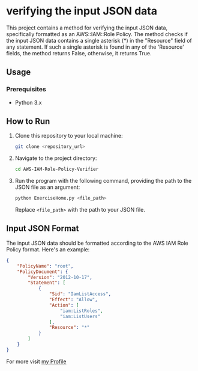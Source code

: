 # verifying the input JSON data

This project contains a method for verifying the input JSON data, specifically formatted as an AWS::IAM::Role Policy. The method checks if the input JSON data contains a single asterisk (\*) in the "Resource" field of any statement. If such a single asterisk is found in any of the 'Resource' fields, the method returns False, otherwise, it returns True.

## Usage

### Prerequisites

- Python 3.x

## How to Run

1. Clone this repository to your local machine:

    ```bash
    git clone <repository_url>
    ```

2. Navigate to the project directory:

    ```bash
    cd AWS-IAM-Role-Policy-Verifier
    ```

3. Run the program with the following command, providing the path to the JSON file as an argument:

    ```bash
    python ExerciseHome.py <file_path>
    ```

    Replace `<file_path>` with the path to your JSON file.

## Input JSON Format

The input JSON data should be formatted according to the AWS IAM Role Policy format. Here's an example:

```json
{
    "PolicyName": "root",
    "PolicyDocument": {
        "Version": "2012-10-17",
        "Statement": [
            {
                "Sid": "IamListAccess",
                "Effect": "Allow",
                "Action": [
                    "iam:ListRoles",
                    "iam:ListUsers"
                ],
                "Resource": "*"
            }
        ]
    }
}
```
For more visit [my Profile](https://github.com/ala0702)
